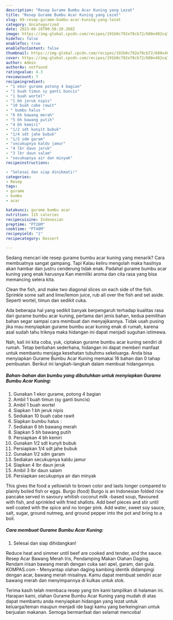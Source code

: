 ```yaml
---
description: "Resep Gurame Bumbu Acar Kuning yang Lezat"
title: "Resep Gurame Bumbu Acar Kuning yang Lezat"
slug: 69-resep-gurame-bumbu-acar-kuning-yang-lezat
category: Uncategorized
date: 2023-06-16T00:56:20.268Z
image: https://img-global.cpcdn.com/recipes/191b0c792e78cb72/680x482cq70/gurame-bumbu-acar-kuning-foto-resep-utama.jpg
hideToc: false
enableToc: true
enableTocContent: false
thumbnail: https://img-global.cpcdn.com/recipes/191b0c792e78cb72/680x482cq70/gurame-bumbu-acar-kuning-foto-resep-utama.jpg
cover: https://img-global.cpcdn.com/recipes/191b0c792e78cb72/680x482cq70/gurame-bumbu-acar-kuning-foto-resep-utama.jpg
author: Admin
authorAv: notfound
ratingvalue: 4.3
reviewcount: 7
recipeingredient:
- "1 ekor gurame potong 4 bagian"
- "1 buah timun sy ganti buncis"
- "1 buah wortel"
- "1 bh jeruk nipis"
- "10 buah cabe rawit"
- " bumbu halus "
- "6 bh bawang merah"
- "5 bh bawang putih"
- "4 bh kemiri"
- "1/2 sdt kunyit bubuk"
- "1/4 sdt jahe bubuk"
- "1/2 sdm garam"
- "secukupnya kaldu jamur"
- "4 lbr daun jeruk"
- "3 lbr daun salam"
- "secukupnya air dan minyak"
recipeinstructions:

- "Selesai dan siap dinikmati!"
categories:
- Resep
tags:
- gurame
- bumbu
- acar

katakunci: gurame bumbu acar 
nutrition: 115 calories
recipecuisine: Indonesian
preptime: "PT26M"
cooktime: "PT48M"
recipeyield: "1"
recipecategory: Dessert

---
```



Sedang mencari ide resep gurame bumbu acar kuning yang menarik? Cara membuatnya sangat gampang. Tapi Kalau keliru mengolah maka hasilnya akan hambar dan justru cenderung tidak enak. Padahal gurame bumbu acar kuning yang enak harusnya Kan memiliki aroma dan cita rasa yang bisa memancing selera kita.


Clean the fish, and make two diagonal slices on each side of the fish. Sprinkle some salt and lime/lemon juice, rub all over the fish and set aside. Seperti wortel, timun dan sedikit cuka.

Ada beberapa hal yang sedikit banyak berpengaruh terhadap kualitas rasa dari gurame bumbu acar kuning, pertama dari jenis bahan, kedua pemilihan bahan segar sampai cara membuat dan menyajikannya. Tidak usah pusing jika mau menyiapkan gurame bumbu acar kuning enak di rumah, karena asal sudah tahu triknya maka hidangan ini dapat menjadi suguhan istimewa.


Nah, kali ini kita coba, yuk, ciptakan gurame bumbu acar kuning sendiri di rumah. Tetap berbahan sederhana, hidangan ini dapat memberi manfaat untuk membantu menjaga kesehatan tubuhmu sekeluarga. Anda bisa menyiapkan Gurame Bumbu Acar Kuning memakai 16 bahan dan 0 tahap pembuatan. Berikut ini langkah-langkah dalam membuat hidangannya.

<!--inarticleads1-->

##### Bahan-bahan dan bumbu yang dibutuhkan untuk menyiapkan Gurame Bumbu Acar Kuning:

1. Gunakan 1 ekor gurame, potong 4 bagian
1. Ambil 1 buah timun (sy ganti buncis)
1. Ambil 1 buah wortel
1. Siapkan 1 bh jeruk nipis
1. Sediakan 10 buah cabe rawit
1. Siapkan  bumbu halus :
1. Sediakan 6 bh bawang merah
1. Siapkan 5 bh bawang putih
1. Persiapkan 4 bh kemiri
1. Gunakan 1/2 sdt kunyit bubuk
1. Persiapkan 1/4 sdt jahe bubuk
1. Gunakan 1/2 sdm garam
1. Sediakan secukupnya kaldu jamur
1. Siapkan 4 lbr daun jeruk
1. Ambil 3 lbr daun salam
1. Persiapkan secukupnya air dan minyak


This gives the food a yellowish to brown color and lasts longer compared to plainly boiled fish or eggs. Burgo (food) Burgo is an Indonesian folded rice pancake served in savoury whitish coconut milk -based soup, flavoured with fish, and sprinkled with fried shallots. Add beef pieces and stir until well coated with the spice and no longer pink. Add water, sweet soy sauce, salt, sugar, ground nutmeg, and ground pepper into the pot and bring to a boil. 

<!--inarticleads2-->

##### Cara membuat Gurame Bumbu Acar Kuning:


1. Selesai dan siap dihidangkan!

Reduce heat and simmer until beef are cooked and tender, and the sauce. Resep Acar Bawang Merah Iris, Pendamping Makan Olahan Daging. Rendam irisan bawang merah dengan cuka sari apel, garam, dan gula. KOMPAS.com - Menyantap olahan daging kambing identik didampingi dengan acar, bawang merah misalnya. Kamu dapat membuat sendiri acar bawang merah dan menyimpannya di kulkas untuk stok. 

Terima kasih telah membaca resep yang tim kami tampilkan di halaman ini. Harapan kami, olahan Gurame Bumbu Acar Kuning yang mudah di atas dapat membantu anda menyiapkan hidangan yang lezat untuk keluarga/teman maupun menjadi ide bagi kamu yang berkeinginan untuk berjualan makanan. Semoga bermanfaat dan selamat mencoba!

